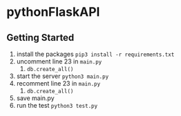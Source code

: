 # pythonFlaskAPI

## Getting Started

1. install the packages `pip3 install -r requirements.txt`
2. uncomment line 23 in `main.py`
   1.  `db.create_all()`
3. start the server `python3 main.py`
4. recomment line 23 in `main.py`
   1. `db.create_all()`
5. save main.py
6. run the test `python3 test.py`
